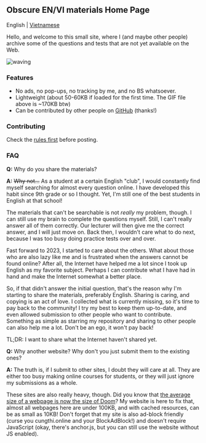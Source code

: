 ## Obscure EN/VI materials Home Page
English | [Vietnamese](/index.vi.md)

Hello, and welcome to this small site, where I (and maybe other people) archive some of the questions and tests that are not yet available on the Web.

![waving](https://www.reactiongifs.com/wp-content/uploads/2013/07/ralph-wave.gif)
### Features
- No ads, no pop-ups, no tracking by me, and no BS whatsoever.
- Lightweight (about 50-60KB if loaded for the first time. The GIF file above is ~170KB btw)
- Can be contributed by other people on [GitHub](https://github.com/orgs/Obscure-EN-VI-materials/repositories) (thanks!)

### Contributing
Check the [rules first](https://github.com/Obscure-EN-VI-materials/.github/blob/main/profile/RULES.md) before posting.

### FAQ
**Q:** Why do you share the materials?

**A:** ~~Why not...~~ As a student at a certain English "club", I would constantly find myself searching for almost every question online. I have developed this habit since 9th grade or so I thought. Yet, I'm still one of the best students in English at that school!

The materials that can't be searchable is not *really* my problem, though. I can still use my brain to complete the questions myself. Still, I can't really answer all of them correctly. Our lecturer will then give me the correct answer, and I will just move on. Back then, I wouldn't care what to do next, because I was too busy doing practice tests over and over.

Fast forward to 2023, I started to care about the others. What about those who are also lazy like me and is frustrated when the answers cannot be found online? After all, the Internet have helped me a lot since I took up English as my favorite subject. Perhaps I can contribute what I have had in hand and make the Internet somewhat a better place.

So, if that didn't answer the initial question, that's the reason why I'm starting to share the materials, preferably English. Sharing is caring, and copying is an act of love. I collected what is currently missing, so it's time to pay back to the community! I try my best to keep them up-to-date, and even allowed submission to other people who want to contribute. Something as simple as starring my repository and sharing to other people can also help me a lot. Don't be an ego, it won't pay back!

TL;DR: I want to share what the Internet haven't shared yet.

**Q:** Why another website? Why don't you just submit them to the existing ones?

**A:** The truth is, if I submit to other sites, I doubt they will care at all. They are either too busy making online courses for students, or they will just ignore my submissions as a whole.

These sites are also really heavy, though. Did you know that [the average size of a webpage is now the size of Doom](https://www.wired.com/2016/04/average-webpage-now-size-original-doom/)? My website is here to fix that, almost all webpages here are under 100KB, and with cached resources, can be as small as 10KB! Don't forget that my site is also ad-block friendly (curse you cungthi.online and your BlockAdBlock!) and doesn't require JavaScript (okay, there's anchor.js, but you can still use the website without JS enabled).

